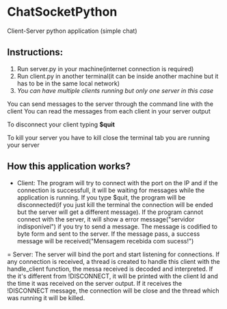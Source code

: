 # ChatSocketPython
Client-Server python application (simple chat)

## Instructions:
1. Run server.py in your machine(internet connection is required)
2. Run client.py in another terminal(it can be inside another machine but it has to be in the same local network)
3. *You can have multiple clients running but only one server in this case*

You can send messages to the server through the command line with the client
You can read the messages from each client in your server output

To disconnect your client typing **$quit**

To kill your server you have to kill close the terminal tab you are running your server


## How this application works?
- Client:
    The program will try to connect with the port on the IP and if the connection is successfull, it will be waiting for messages while the application is running. If you type $quit, the program will be disconnected(if you just kill the terminal the connection will be ended but the server will get a different message). If the program cannot connect with the server, it will show a error message("servidor indisponível") if you try to send a message.
    The message is codified to byte form and sent to the server. If the message pass, a success message will be received("Mensagem recebida com sucess!")
    
= Server:
    The server will bind the port and start listening for connections. If any connection is received, a thread is created to handle this client with the handle_client function, the messa received is decoded and interpreted. If the it's different from !DISCONNECT, it will be printed with the client Id and the time it was received on the server output. If it receives the !DISCONNECT message, the connection will be close and the thread which was running it will be killed.

